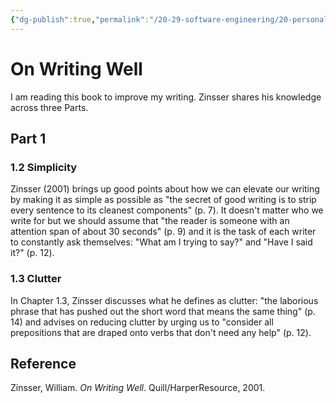 ```yaml
---
{"dg-publish":true,"permalink":"/20-29-software-engineering/20-personal-development/20-01-books/on-writing-well/","tags":["source/book"],"created":"2023-10-29T08:17:12.918-05:00","updated":"2023-11-07T08:05:32.350-06:00"}
---
```


# On Writing Well
I am reading this book to improve my writing. Zinsser shares his knowledge across three Parts.
## Part 1
### 1.2 Simplicity
Zinsser (2001) brings up good points about how we can elevate our writing by making it as simple as possible as "the secret of good writing is to strip every sentence to its cleanest components" (p. 7).
It doesn't matter who we write for but we should assume that "the reader is someone with an attention span of about 30 seconds" (p. 9) and it is the task of each writer to constantly ask themselves: "What am I trying to say?" and "Have I said it?" (p. 12).
### 1.3 Clutter
In Chapter 1.3, Zinsser discusses what he defines as clutter: "the laborious phrase that has pushed out the short word that means the same thing" (p. 14) and advises on reducing clutter by urging us to "consider all prepositions that are draped onto verbs that don't need any help" (p. 12).
## Reference
Zinsser, William. _On Writing Well_. Quill/HarperResource, 2001.